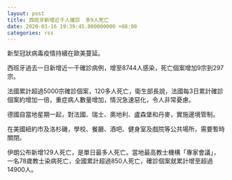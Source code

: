```yaml
---
layout: post
title: 西班牙新增近千人確診　多9人死亡
date: 2020-03-16 19:39:45.000000000 +08:00
categories: rss
---
```


新型冠狀病毒疫情持續在歐美蔓延。

西班牙過去一日新增近一千確診病例，增至8744人感染，死亡個案增加9宗到297宗。

法國累計超過5000宗確診個案，120多人死亡，衛生部長說，法國每3日累計確診個案約增加一倍，重症病人數量增加，情況急速惡化，令人非常憂慮。

德國自當地星期一起，對法國、瑞士、奧地利、盧森堡和丹麥，實施邊境管制。

在美國紐約市及洛杉磯，學校、餐廳、酒吧、健身室及戲院等公共場所，需要暫時關閉。

伊朗公布新增129人死亡，是單日最多人死亡。當地最高教士機構「專家會議」，一名78歲教士染病死亡，全國累計超過850人死亡，確診個案就累計增至超過14900人。
